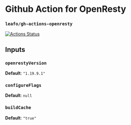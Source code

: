 
# Github Action for OpenResty

### `leafo/gh-actions-openresty`

[![Actions Status](https://github.com/leafo/gh-actions-openresty/workflows/test/badge.svg)](https://github.com/leafo/gh-actions-openresty/actions)

## Inputs

### `openrestyVersion`

**Default**: `"1.19.9.1"`

### `configureFlags`

**Default**: `null`

### `buildCache`

**Default**: `"true"`
